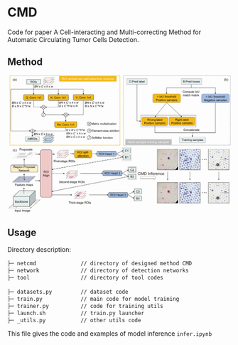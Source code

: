 # CMD
Code for paper A Cell-interacting and Multi-correcting Method for Automatic Circulating Tumor Cells Detection. 

## Method
<p align="center"><img width="800" src="https://github.com/zx333445/CMD/blob/main/flow.png?raw=true"></p>

## Usage

Directory description:

```
├─ netcmd              // directory of designed method CMD
├─ network             // directory of detection networks
├─ tool                // directory of tool codes

├─ datasets.py         // dataset code
├─ train.py            // main code for model training
├─ trainer.py          // code for training utils
├─ launch.sh           // train.py launcher
├─ _utils.py           // other utils code
```

This file gives the code and examples of model inference `infer.ipynb`
